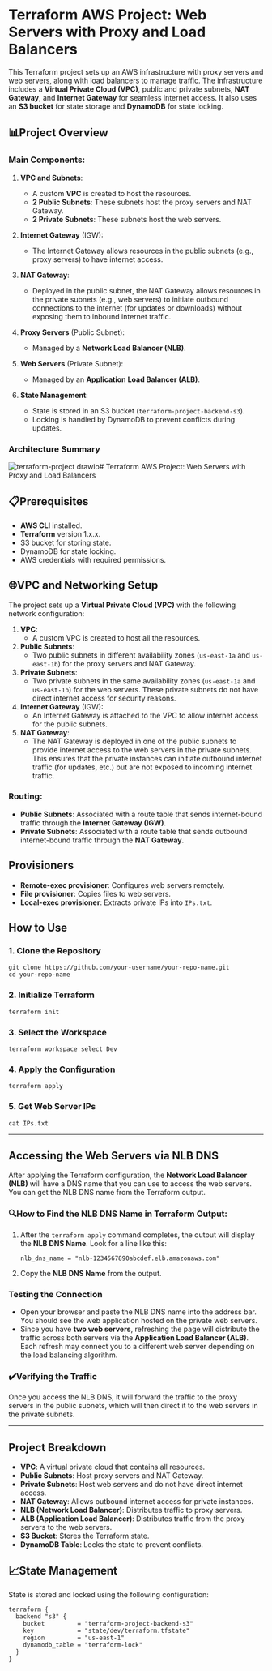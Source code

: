 # Terraform AWS Project: Web Servers with Proxy and Load Balancers 

This Terraform project sets up an AWS infrastructure with proxy servers and web servers, along with load balancers to manage traffic. The infrastructure includes a **Virtual Private Cloud (VPC)**, public and private subnets, **NAT Gateway**, and **Internet Gateway** for seamless internet access. It also uses an **S3 bucket** for state storage and **DynamoDB** for state locking.

## 📊Project Overview

### Main Components:

1.  **VPC and Subnets**:
    
    -   A custom **VPC** is created to host the resources.
    -   **2 Public Subnets**: These subnets host the proxy servers and NAT Gateway.
    -   **2 Private Subnets**: These subnets host the web servers.
2.  **Internet Gateway** (IGW):
    
    -   The Internet Gateway allows resources in the public subnets (e.g., proxy servers) to have internet access.
3.  **NAT Gateway**:
    
    -   Deployed in the public subnet, the NAT Gateway allows resources in the private subnets (e.g., web servers) to initiate outbound connections to the internet (for updates or downloads) without exposing them to inbound internet traffic.
4.  **Proxy Servers** (Public Subnet):
    
    -   Managed by a **Network Load Balancer (NLB)**.
5.  **Web Servers** (Private Subnet):
    
    -   Managed by an **Application Load Balancer (ALB)**.
6.  **State Management**:
    
    -   State is stored in an S3 bucket (`terraform-project-backend-s3`).
    -   Locking is handled by DynamoDB to prevent conflicts during updates.

### Architecture Summary
![terraform-project drawio](https://github.com/user-attachments/assets/61717f49-e4ef-4ad0-ad43-ac036f7401aa)# Terraform AWS Project: Web Servers with Proxy and Load Balancers 


## 📋Prerequisites

-   **AWS CLI** installed.
-   **Terraform** version 1.x.x.
-   S3 bucket for storing state.
-   DynamoDB for state locking.
-   AWS credentials with required permissions.

## 🌐VPC and Networking Setup

The project sets up a **Virtual Private Cloud (VPC)** with the following network configuration:

1.  **VPC**:
    -   A custom VPC is created to host all the resources.
2.  **Public Subnets**:
    -   Two public subnets in different availability zones (`us-east-1a` and `us-east-1b`) for the proxy servers and NAT Gateway.
3.  **Private Subnets**:
    -   Two private subnets in the same availability zones (`us-east-1a` and `us-east-1b`) for the web servers. These private subnets do not have direct internet access for security reasons.
4.  **Internet Gateway** (IGW):
    -   An Internet Gateway is attached to the VPC to allow internet access for the public subnets.
5.  **NAT Gateway**:
    -   The NAT Gateway is deployed in one of the public subnets to provide internet access to the web servers in the private subnets. This ensures that the private instances can initiate outbound internet traffic (for updates, etc.) but are not exposed to incoming internet traffic.

### Routing:

-   **Public Subnets**: Associated with a route table that sends internet-bound traffic through the **Internet Gateway (IGW)**.
-   **Private Subnets**: Associated with a route table that sends outbound internet-bound traffic through the **NAT Gateway**.

## Provisioners

-   **Remote-exec provisioner**: Configures web servers remotely.
-   **File provisioner**: Copies files to web servers.
-   **Local-exec provisioner**: Extracts private IPs into `IPs.txt`.


## How to Use

### 1. Clone the Repository

```
git clone https://github.com/your-username/your-repo-name.git
cd your-repo-name
``` 

### 2. Initialize Terraform

`terraform init` 

### 3. Select the Workspace

```
terraform workspace select Dev
``` 

### 4. Apply the Configuration

```
terraform apply
``` 

### 5. Get Web Server IPs

```
cat IPs.txt
```
----------

## Accessing the Web Servers via NLB DNS

After applying the Terraform configuration, the **Network Load Balancer (NLB)** will have a DNS name that you can use to access the web servers. You can get the NLB DNS name from the Terraform output.

### 🔍How to Find the NLB DNS Name in Terraform Output:

1.  After the `terraform apply` command completes, the output will display the **NLB DNS Name**. Look for a line like this:
    
    `nlb_dns_name = "nlb-1234567890abcdef.elb.amazonaws.com"` 
    
2.  Copy the **NLB DNS Name** from the output.
    

###  Testing the Connection

-   Open your browser and paste the NLB DNS name into the address bar. You should see the web application hosted on the private web servers.
- Since you have **two web servers**, refreshing the page will distribute the traffic across both servers via the **Application Load Balancer (ALB)**. Each refresh may connect you to a different web server depending on the load balancing algorithm.


### ✔️Verifying the Traffic

Once you access the NLB DNS, it will forward the traffic to the proxy servers in the public subnets, which will then direct it to the web servers in the private subnets.

----------

## Project Breakdown

-   **VPC**: A virtual private cloud that contains all resources.
-   **Public Subnets**: Host proxy servers and NAT Gateway.
-   **Private Subnets**: Host web servers and do not have direct internet access.
-   **NAT Gateway**: Allows outbound internet access for private instances.
-   **NLB (Network Load Balancer)**: Distributes traffic to proxy servers.
-   **ALB (Application Load Balancer)**: Distributes traffic from the proxy servers to the web servers.
-   **S3 Bucket**: Stores the Terraform state.
-   **DynamoDB Table**: Locks the state to prevent conflicts.

## 📈State Management

State is stored and locked using the following configuration:
```
terraform {
  backend "s3" {
    bucket         = "terraform-project-backend-s3"
    key            = "state/dev/terraform.tfstate"
    region         = "us-east-1"
    dynamodb_table = "terraform-lock"
  }
} 
```
